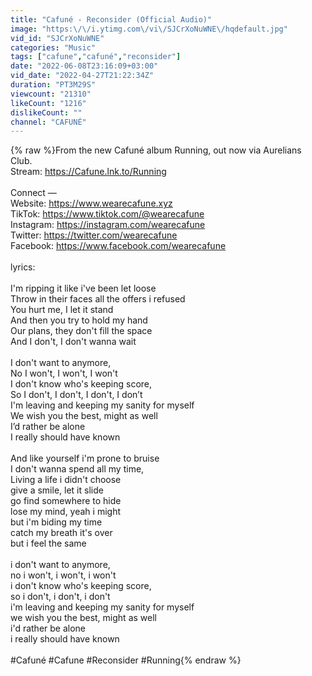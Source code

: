 ```yaml
---
title: "Cafuné - Reconsider (Official Audio)"
image: "https:\/\/i.ytimg.com\/vi\/SJCrXoNuWNE\/hqdefault.jpg"
vid_id: "SJCrXoNuWNE"
categories: "Music"
tags: ["cafune","cafuné","reconsider"]
date: "2022-06-08T23:16:09+03:00"
vid_date: "2022-04-27T21:22:34Z"
duration: "PT3M29S"
viewcount: "21310"
likeCount: "1216"
dislikeCount: ""
channel: "CAFUNÉ"
---
```

{% raw %}From the new Cafuné album Running, out now via Aurelians Club.<br />Stream: <a rel="nofollow" target="blank" href="https://Cafune.lnk.to/Running">https://Cafune.lnk.to/Running</a><br /><br />Connect —<br />Website: <a rel="nofollow" target="blank" href="https://www.wearecafune.xyz">https://www.wearecafune.xyz</a><br />TikTok: <a rel="nofollow" target="blank" href="https://www.tiktok.com/@wearecafune">https://www.tiktok.com/@wearecafune</a><br />Instagram: <a rel="nofollow" target="blank" href="https://instagram.com/wearecafune">https://instagram.com/wearecafune</a><br />Twitter: <a rel="nofollow" target="blank" href="https://twitter.com/wearecafune">https://twitter.com/wearecafune</a><br />Facebook: <a rel="nofollow" target="blank" href="https://www.facebook.com/wearecafune">https://www.facebook.com/wearecafune</a><br /><br />lyrics:<br /><br />I'm ripping it like i've been let loose <br />Throw in their faces all the offers i refused <br />You hurt me, I let it stand <br />And then you try to hold my hand <br />Our plans, they don't fill the space <br />And I don't, I don't wanna wait<br /><br />I don't want to anymore, <br />No I won't, I won't, I won't <br />I don't know who's keeping score, <br />So I don't, I don't, I don't, I don’t<br />I'm leaving and keeping my sanity for myself <br />We wish you the best, might as well <br />I’d rather be alone <br />I really should have known<br /><br />And like yourself i'm prone to bruise <br />I don't wanna spend all my time, <br />Living a life i didn't choose <br />give a smile, let it slide <br />go find somewhere to hide <br />lose my mind, yeah i might <br />but i'm biding my time <br />catch my breath it's over <br />but i feel the same<br /><br />i don't want to anymore, <br />no i won't, i won't, i won't <br />i don't know who's keeping score, <br />so i don't, i don't, i don't <br />i'm leaving and keeping my sanity for myself <br />we wish you the best, might as well <br />i'd rather be alone <br />i really should have known<br /><br />#Cafuné #Cafune #Reconsider #Running{% endraw %}
